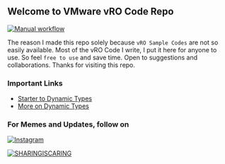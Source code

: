 ## Welcome to VMware vRO Code Repo
[![Manual workflow](https://github.com/imtrinity94/vmware_vro/actions/workflows/manual.yml/badge.svg)](https://github.com/imtrinity94/vmware_vro/actions/workflows/manual.yml)

The reason I made this repo solely because `vRO Sample Codes` are not so easily available.
Most of the vRO Code I write, I put it here for anyone to use. So feel `free to use` and save time. Open to suggestions and collaborations.
Thanks for visiting this repo.

### Important Links
- [Starter to Dynamic Types](https://www.vcoteam.info/articles/learn-vco/323-how-to-create-a-microsoft-dns-dynamic-types-plug-in.html)
- [More on Dynamic Types](https://vbombarded.wordpress.com/2017/11/21/a-primer-on-vrealize-orchestrator-dynamic-types/#more-1180)


### For Memes and Updates, follow on 
[![Instagram](https://img.shields.io/badge/Instagram-E4405F?style=for-the-badge&logo=instagram&logoColor=white)](https://www.instagram.com/vmware_vro/)


</hr>

[![SHARINGISCARING](http://ForTheBadge.com/images/badges/built-with-love.svg)](https://github.com/imtrinity94/vmware_vro)

